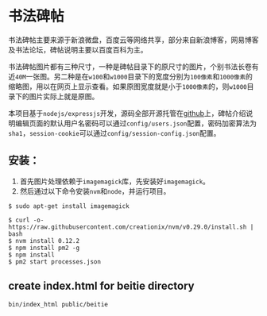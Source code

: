 # 书法碑帖

书法碑帖主要来源于新浪微盘，百度云等网络共享，部分来自新浪博客，网易博客及书法论坛，碑帖说明主要以百度百科为主。

书法碑帖图片都有三种尺寸，一种是碑帖目录下的原尺寸的图片，个别书法长卷有近`40M`一张图。另二种是在`w100`和`w1000`目录下的宽度分别为`100像素`和`1000像素`的缩略图，用以在网页上显示查看。如果原图宽度就是小于`1000像素`的，则`w1000`目录下的图片实际上就是原图。

本项目基于`nodejs/expressjs`开发，源码全部开源托管在[github](https://github.com/yuweijun/shufabeitie)上，碑帖介绍说明编辑页面的默认用户名密码可以通过`config/users.json`配置，密码加密算法为`sha1`，`session-cookie`可以通过`config/session-config.json`配置。

## 安装：

1. 首先图片处理依赖于`imagemagick`库，先安装好`imagemagick`。
2. 然后通过以下命令安装`nvm`和`node`，并运行项目。

```
$ sudo apt-get install imagemagick

$ curl -o- https://raw.githubusercontent.com/creationix/nvm/v0.29.0/install.sh | bash
$ nvm install 0.12.2
$ npm install pm2 -g
$ npm install
$ pm2 start processes.json
```

## create index.html for beitie directory

```
bin/index_html public/beitie
```
